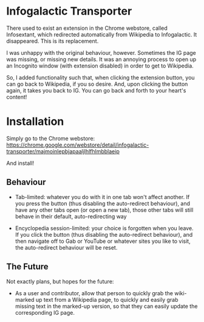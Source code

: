 
# Infogalactic Transporter

There used to exist an extension in the Chrome webstore, called Infosextant, which redirected automatically from Wikipedia to Infogalactic. It disappeared. This is its replacement.

I was unhappy with the original behaviour, however. Sometimes the IG page was missing, or missing new details. It was an annoying process to open up an Incognito window (with extension disabled) in order to get to Wikipedia. 

So, I added functionality such that, when clicking the extension button, you can go back to Wikipedia, if you so desire. And, upon clicking the button again, it takes you back to IG. You can go back and forth to your heart's content!

# Installation

Simply go to the Chrome webstore:
https://chrome.google.com/webstore/detail/infogalactic-transporter/majmoinlepbjapaaljlhlfhlmbblaeip

And install!

## Behaviour

- Tab-limited: whatever you do with it in one tab won't affect another. If you press the button (thus disabling the auto-redirect behaviour), and have any other tabs open (or open a new tab), those other tabs will still behave in their default, auto-redirecting way

- Encyclopedia session-limited: your choice is forgotten when you leave. If you click the button (thus disabling the auto-redirect behaviour), and then navigate off to Gab or YouTube or whatever sites you like to visit, the auto-redirect behaviour will be reset.

## The Future

Not exactly plans, but hopes for the future:

- As a user and contributor, allow that person to quickly grab the wiki-marked up text from a Wikipedia page, to quickly and easily grab missing text in the marked-up version, so that they can easily update the corresponding IG page.
